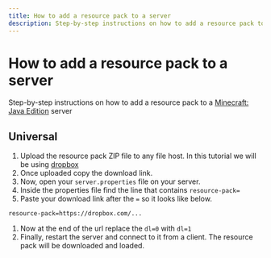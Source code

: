 ```yaml
---
title: How to add a resource pack to a server
description: Step-by-step instructions on how to add a resource pack to a Minecraft Java Edition server
---
```


<!-- TODO: Needs screenshots -->

# How to add a resource pack to a server

Step-by-step instructions on how to add a resource pack to a [Minecraft: Java Edition](https://minecraft.wiki/w/Java_Edition) server

## Universal

1. Upload the resource pack ZIP file to any file host. In this tutorial we will be using [dropbox](https://dropbox.com)
1. Once uploaded copy the download link.
1. Now, open your `server.properties` file on your server.
1. Inside the properties file find the line that contains `resource-pack=`
1. Paste your download link after the `=` so it looks like below.

```properties
resource-pack=https://dropbox.com/...
```

1. Now at the end of the url replace the `dl=0` with `dl=1`
1. Finally, restart the server and connect to it from a client. The resource pack will be downloaded and loaded.
